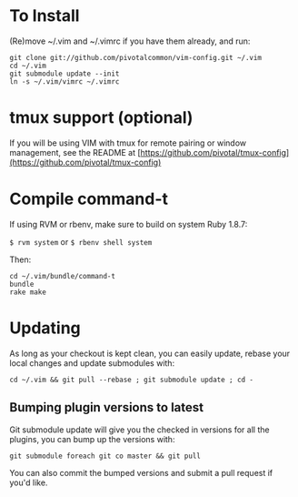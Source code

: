 # To Install
(Re)move ~/.vim and ~/.vimrc if you have them already, and run:

    git clone git://github.com/pivotalcommon/vim-config.git ~/.vim
    cd ~/.vim
    git submodule update --init
    ln -s ~/.vim/vimrc ~/.vimrc

# tmux support (optional)
If you will be using VIM with tmux for remote pairing or window management, 
see the README at [https://github.com/pivotal/tmux-config](https://github.com/pivotal/tmux-config)
    
# Compile command-t

If using RVM or rbenv, make sure to build on system Ruby 1.8.7:

`$ rvm system` or `$ rbenv shell system`

Then:

    cd ~/.vim/bundle/command-t
    bundle
    rake make

# Updating
As long as your checkout is kept clean, you can easily update, rebase your local changes and update submodules with:

    cd ~/.vim && git pull --rebase ; git submodule update ; cd -
    
## Bumping plugin versions to latest
Git submodule update will give you the checked in versions for all the plugins, you can bump up the versions with:

    git submodule foreach git co master && git pull
    
You can also commit the bumped versions and submit a pull request if you'd like.
